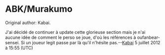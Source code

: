 # ABK/Murakumo

Original author: Kabai.

J'ai décidé de continuer à update cette glorieuse section mais je n'ai
aucune idée de comment le perso se joue, d'où les références à
oufanbear-sensei. Si un joueur legit passe par là qu'il n'hésite
pas.--[Kabai](Utilisateur:Kabai "wikilink") 5 juillet 2012 à 15:55 (UTC)
